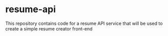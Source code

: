# resume-api
This repository contains code for a resume API service that will be used to create a simple resume creator front-end
